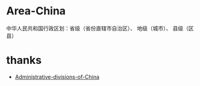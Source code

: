 # Area-China
中华人民共和国行政区划：省级（省份直辖市自治区）、 地级（城市）、 县级（区县）

# thanks

* [Administrative-divisions-of-China](https://github.com/modood/Administrative-divisions-of-China)